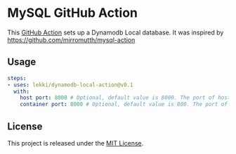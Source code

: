 # MySQL GitHub Action

This [GitHub Action](https://github.com/features/actions) sets up a Dynamodb Local database. It was inspired by https://github.com/mirromutth/mysql-action 

## Usage

```yaml
steps:
- uses: lekki/dynamodb-local-action@v0.1
  with:
    host port: 8000 # Optional, default value is 8000. The port of host
    container port: 8000 # Optional, default value is 800. The port of container
```

## License

This project is released under the [MIT License](LICENSE).
